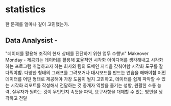 # statistics
한 문제를 얼마나 깊이 고민했는가.

## Data Analysist - 
"데이터를 활용해 조직의 현재 상태를 진단하기 위한 업무 수행\n"
Makeover Monday - 제공되는 데이터를 활용해 효율적인 시각화 아이디어를 생각해내고 시각화하는 프로그램
취업하고자 하는 회사와 팀의 도메인 지식을 갖춰야함
시각화 도구를 잘다뤄야함. 다양한 형태의 그래프를 그려보거나 대시보드를 만드는 연습을 해봐야함
어떤 데이터를 어떤 형태로 제공해야 가장 도움이 될지 고민하고, 데이터를 쉽게 파악할 수 있는 시각화 리포트를 작성해서 전달하는 것
중개자 역할을 즐기는 성향, 원활한 소통 능력, 실무자가 원하는 것이 무언인지 속뜻을 파악, 요구사항을 대체할 수 있는 방안을 생각하고 전달
